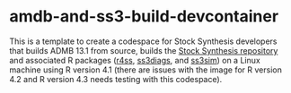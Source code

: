 # amdb-and-ss3-build-devcontainer
This is a template to create a codespace for Stock Synthesis developers that builds ADMB 13.1 from source, builds the [Stock Synthesis repository](https://github.com/nmfs-stock-synthesis/stock-synthesis/releases/download/v3.30.21/ss_linux) and associated R packages ([r4ss](https://github.com/r4ss/r4ss), [ss3diags](https://github.com/PIFSCstockassessments/ss3diags), and [ss3sim](https://github.com/ss3sim/ss3sim)) on a Linux machine using R version 4.1 (there are issues with the image for R version 4.2 and R version 4.3 needs testing with this codespace).
